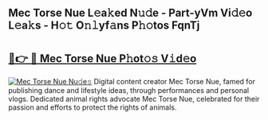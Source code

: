## Mec Torse Nue L𝚎a𝚔ed N𝚞𝚍e - Part-yVm Vi𝚍𝚎o L𝚎a𝚔s - H𝚘𝚝 O𝚗𝚕yf𝚊ns P𝚑𝚘tos FqnTj

# <h2><a href="http://kf82dt.oniu.top/?m=Mec+Torse+Nue">🔗👉 🔴 Mec Torse Nue P𝚑ot𝚘𝚜 V𝚒d𝚎o</a></h2>

[![Mec Torse Nue Nu𝚍e𝚜](https://i.imgur.com/0qMVB7G.gif)](http://kf82dt.oniu.top/?m=Mec+Torse+Nue)
Digital content creator Mec Torse Nue, famed for publishing dance and lifestyle ideas, through performances and personal vlogs. Dedicated animal rights advocate Mec Torse Nue, celebrated for their passion and efforts to protect the rights of animals.  
